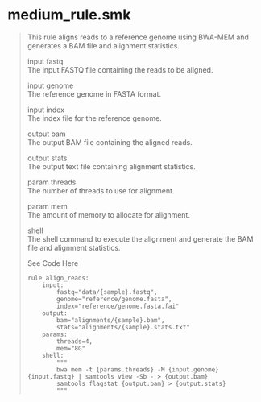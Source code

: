 # medium_rule.smk

> This rule aligns reads to a reference genome using BWA-MEM and
> generates a BAM file and alignment statistics.
>
> input fastq  
> The input FASTQ file containing the reads to be aligned.
>
> input genome  
> The reference genome in FASTA format.
>
> input index  
> The index file for the reference genome.
>
> output bam  
> The output BAM file containing the aligned reads.
>
> output stats  
> The output text file containing alignment statistics.
>
> param threads  
> The number of threads to use for alignment.
>
> param mem  
> The amount of memory to allocate for alignment.
>
> shell  
> The shell command to execute the alignment and generate the BAM file
> and alignment statistics.
>
> <div class="collapse">
>
> See Code Here
>
> ``` 
> rule align_reads:
>     input:
>         fastq="data/{sample}.fastq",
>         genome="reference/genome.fasta",
>         index="reference/genome.fasta.fai"
>     output:
>         bam="alignments/{sample}.bam",
>         stats="alignments/{sample}.stats.txt"
>     params:
>         threads=4,
>         mem="8G"
>     shell:
>         """
>         bwa mem -t {params.threads} -M {input.genome} {input.fastq} | samtools view -Sb - > {output.bam}
>         samtools flagstat {output.bam} > {output.stats}
>         """
> ```
>
> </div>
